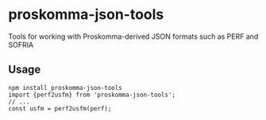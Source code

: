 # proskomma-json-tools
Tools for working with Proskomma-derived JSON formats such as PERF and SOFRIA

## Usage
```
npm install proskomma-json-tools
import {perf2usfm} from 'proskomma-json-tools';
// ...
const usfm = perf2usfm(perf);
```
